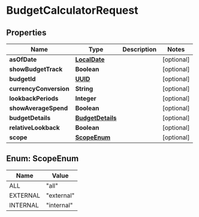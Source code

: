 
# BudgetCalculatorRequest

## Properties
Name | Type | Description | Notes
------------ | ------------- | ------------- | -------------
**asOfDate** | [**LocalDate**](LocalDate.md) |  |  [optional]
**showBudgetTrack** | **Boolean** |  |  [optional]
**budgetId** | [**UUID**](UUID.md) |  |  [optional]
**currencyConversion** | **String** |  |  [optional]
**lookbackPeriods** | **Integer** |  |  [optional]
**showAverageSpend** | **Boolean** |  |  [optional]
**budgetDetails** | [**BudgetDetails**](BudgetDetails.md) |  |  [optional]
**relativeLookback** | **Boolean** |  |  [optional]
**scope** | [**ScopeEnum**](#ScopeEnum) |  |  [optional]


<a name="ScopeEnum"></a>
## Enum: ScopeEnum
Name | Value
---- | -----
ALL | &quot;all&quot;
EXTERNAL | &quot;external&quot;
INTERNAL | &quot;internal&quot;



